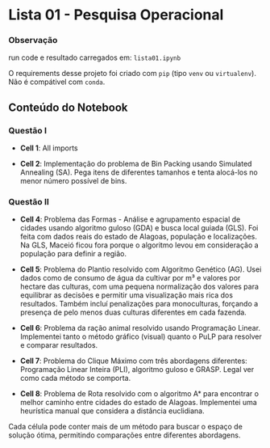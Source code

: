 # Lista 01 - Pesquisa Operacional

### Observação

run code e resultado carregados em: ```lista01.ipynb```

O requirements desse projeto foi criado com `pip` (tipo `venv` ou `virtualenv`). Não é compátivel com `conda`.

## Conteúdo do Notebook

### Questão I
- **Cell 1**: All imports

- **Cell 2**: Implementação do problema de Bin Packing usando Simulated Annealing (SA). Pega itens de diferentes tamanhos e tenta alocá-los no menor número possível de bins.

### Questão II
- **Cell 4**: Problema das Formas - Análise e agrupamento espacial de cidades usando algoritmo guloso (GDA) e busca local guiada (GLS). Foi feita com dados reais do estado de Alagoas, população e localizações. Na GLS, Maceió ficou fora porque o algoritmo levou em consideração a população para definir a região.

- **Cell 5**: Problema do Plantio resolvido com Algoritmo Genético (AG). Usei dados como de consumo de água da cultivar por m³ e valores por hectare das culturas, com uma pequena normalização dos valores para equilibrar as decisões e permitir uma visualização mais rica dos resultados. Também incluí penalizações para monoculturas, forçando a presença de pelo menos duas culturas diferentes em cada fazenda.

- **Cell 6**: Problema da ração animal resolvido usando Programação Linear. Implementei tanto o método gráfico (visual) quanto o PuLP para resolver e comparar resultados.

- **Cell 7**: Problema do Clique Máximo com três abordagens diferentes: Programação Linear Inteira (PLI), algoritmo guloso e GRASP. Legal ver como cada método se comporta.

- **Cell 8**: Problema de Rota resolvido com o algoritmo A* para encontrar o melhor caminho entre cidades do estado de Alagoas. Implementei uma heurística manual que considera a distância euclidiana.

Cada célula pode conter mais de um método para buscar o espaço de solução ótima, permitindo comparações entre diferentes abordagens.
